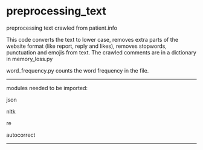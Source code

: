 # preprocessing_text
preprocessing text crawled from patient.info

This code converts the text to lower case, removes extra parts of the website format (like report, reply and likes), removes stopwords, punctuation and emojis from text.
The crawled comments are in a dictionary in memory_loss.py

word_frequency.py counts the word frequency in the file.

-----------------------------------------
modules needed to be imported:

json

nltk

re

autocorrect

------------------------------------------

